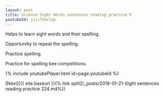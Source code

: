 ```yaml
---
layout: post
title: Science Sight Words sentences reading practice 5
youtubeId: jsjiTVarlqo
---
```

 
 
Helps to learn sight words and their spelling.

Opportunitiy to repeat the spelling. 

Practice spelling. 
 
Practice for spelling bee competitions. 
 
{% include youtubePlayer.html id=page.youtubeId %}
 
 

[Next]({{ site.baseurl }}{% link  split2/_posts/2018-01-21-Sight sentences reading practice 224.md%})
 

